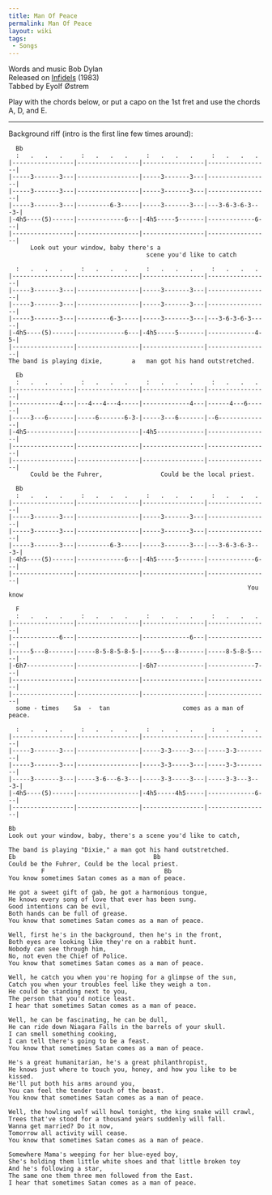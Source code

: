 ```yaml
---
title: Man Of Peace
permalink: Man Of Peace
layout: wiki
tags:
 - Songs
---
```


Words and music Bob Dylan  
Released on [Infidels](Infidels "wikilink") (1983)  
Tabbed by Eyolf Østrem

Play with the chords below, or put a capo on the 1st fret and use the
chords A, D, and E.

* * * * *

Background riff (intro is the first line few times around):

      Bb
      :   .   .   .     :   .   .   .     :   .   .   .     :   .   .   .
    |-----------------|-----------------|-----------------|-----------------|
    |-----3-------3---|-----------------|-----3-------3---|-----------------|
    |-----3-------3---|-----------------|-----3-------3---|-----------------|
    |-----3-------3---|---------6-3-----|-----3-------3---|---3-6-3-6-3---3-|
    |-4h5----(5)------|-------------6---|-4h5-----5-------|-------------6---|
    |-----------------|-----------------|-----------------|-----------------|
          Look out your window, baby there's a
                                          scene you'd like to catch

      :   .   .   .     :   .   .   .     :   .   .   .     :   .   .   .
    |-----------------|-----------------|-----------------|-----------------|
    |-----3-------3---|-----------------|-----3-------3---|-----------------|
    |-----3-------3---|-----------------|-----3-------3---|-----------------|
    |-----3-------3---|---------6-3-----|-----3-------3---|---3-6-3-6-3-----|
    |-4h5----(5)------|-------------6---|-4h5-----5-------|-------------4-5-|
    |-----------------|-----------------|-----------------|-----------------|
    The band is playing dixie,        a   man got his hand outstretched.

      Eb
      :   .   .   .     :   .   .   .     :   .   .   .     :   .   .   .
    |-----------------|-----------------|-----------------|-----------------|
    |-------------4---|---4---4---4-----|-------------4---|------4---6------|
    |-----3---6-------|-----6-------6-3-|-----3---6-------|--6--------------|
    |-4h5-------------|-----------------|-4h5-------------|-----------------|
    |-----------------|-----------------|-----------------|-----------------|
    |-----------------|-----------------|-----------------|-----------------|
          Could be the Fuhrer,                Could be the local priest.

      Bb
      :   .   .   .     :   .   .   .     :   .   .   .     :   .   .   .
    |-----------------|-----------------|-----------------|-----------------|
    |-----3-------3---|-----------------|-----3-------3---|-----------------|
    |-----3-------3---|-----------------|-----3-------3---|-----------------|
    |-----3-------3---|---------6-3-----|-----3-------3---|---3-6-3-6-3---3-|
    |-4h5----(5)------|-------------6---|-4h5-----5-------|-------------6---|
    |-----------------|-----------------|-----------------|-----------------|
                                                                      You know

      F
      :   .   .   .     :   .   .   .     :   .   .   .     :   .   .   .
    |-----------------|-----------------|-----------------|-----------------|
    |-------------6---|-----------------|-------------6---|-----------------|
    |-----5---8-------|-----8-5-8-5-8-5-|-----5---8-------|-----8-5-8-5-----|
    |-6h7-------------|-----------------|-6h7-------------|-------------7---|
    |-----------------|-----------------|-----------------|-----------------|
    |-----------------|-----------------|-----------------|-----------------|
      some - times    Sa  -  tan                    comes as a man of peace.

      :   .   .   .     :   .   .   .     :   .   .   .     :   .   .   .
    |-----------------|-----------------|-----------------|-----------------|
    |-----3-------3---|-----------------|-----3-3-----3---|-----3-3---------|
    |-----3-------3---|-----------------|-----3-3-----3---|-----3-3---------|
    |-----3-------3---|-----3-6---6-3---|-----3-3-----3---|-----3-3---3---3-|
    |-4h5----(5)------|-----------------|-4h5-----4h5-----|-------------6---|
    |-----------------|-----------------|-----------------|-----------------|

    Bb
    Look out your window, baby, there's a scene you'd like to catch,

    The band is playing "Dixie," a man got his hand outstretched.
    Eb                                      Bb
    Could be the Fuhrer, Could be the local priest.
             F                                 Bb
    You know sometimes Satan comes as a man of peace.

    He got a sweet gift of gab, he got a harmonious tongue,
    He knows every song of love that ever has been sung.
    Good intentions can be evil,
    Both hands can be full of grease.
    You know that sometimes Satan comes as a man of peace.

    Well, first he's in the background, then he's in the front,
    Both eyes are looking like they're on a rabbit hunt.
    Nobody can see through him,
    No, not even the Chief of Police.
    You know that sometimes Satan comes as a man of peace.

    Well, he catch you when you're hoping for a glimpse of the sun,
    Catch you when your troubles feel like they weigh a ton.
    He could be standing next to you,
    The person that you'd notice least.
    I hear that sometimes Satan comes as a man of peace.

    Well, he can be fascinating, he can be dull,
    He can ride down Niagara Falls in the barrels of your skull.
    I can smell something cooking,
    I can tell there's going to be a feast.
    You know that sometimes Satan comes as a man of peace.

    He's a great humanitarian, he's a great philanthropist,
    He knows just where to touch you, honey, and how you like to be kissed.
    He'll put both his arms around you,
    You can feel the tender touch of the beast.
    You know that sometimes Satan comes as a man of peace.

    Well, the howling wolf will howl tonight, the king snake will crawl,
    Trees that've stood for a thousand years suddenly will fall.
    Wanna get married? Do it now,
    Tomorrow all activity will cease.
    You know that sometimes Satan comes as a man of peace.

    Somewhere Mama's weeping for her blue-eyed boy,
    She's holding them little white shoes and that little broken toy
    And he's following a star,
    The same one them three men followed from the East.
    I hear that sometimes Satan comes as a man of peace.
